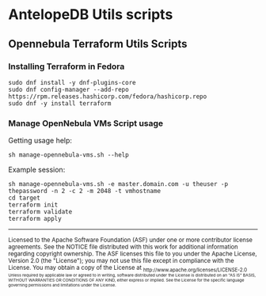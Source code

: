 # AntelopeDB Utils scripts

## Opennebula Terraform Utils Scripts

### Installing Terraform in Fedora

```
sudo dnf install -y dnf-plugins-core
sudo dnf config-manager --add-repo https://rpm.releases.hashicorp.com/fedora/hashicorp.repo
sudo dnf -y install terraform
```

### Manage OpenNebula VMs Script usage

Getting usage help:

```
sh manage-opennebula-vms.sh --help
```
Example session:

```
sh manage-opennebula-vms.sh -e master.domain.com -u theuser -p thepassword -n 2 -c 2 -m 2048 -t vmhostname
cd target
terraform init
terraform validate
terraform apply
```
---
<sub>
Licensed to the Apache Software Foundation (ASF) under one
or more contributor license agreements.  See the NOTICE file
distributed with this work for additional information
regarding copyright ownership.  The ASF licenses this file
to you under the Apache License, Version 2.0 (the
"License"); you may not use this file except in compliance
with the License.  You may obtain a copy of the License at

<sub>
  http://www.apache.org/licenses/LICENSE-2.0

<sub>
Unless required by applicable law or agreed to in writing,
software distributed under the License is distributed on an
"AS IS" BASIS, WITHOUT WARRANTIES OR CONDITIONS OF ANY
KIND, either express or implied.  See the License for the
specific language governing permissions and limitations
under the License.

